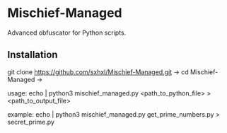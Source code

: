 # Mischief-Managed
Advanced obfuscator for Python scripts.

## Installation

git clone https://github.com/sxhxl/Mischief-Managed.git ->
cd Mischief-Managed ->

usage:
echo | python3 mischief_managed.py <path_to_python_file> > <path_to_output_file>

example:
echo | python3 mischief_managed.py get_prime_numbers.py > secret_prime.py
